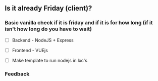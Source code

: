 ## Is it already Friday (client)?

### Basic vanilla check if it is friday and if it is for how long (if it isn't how long do you have to wait)

* [ ] Backend - NodeJS + Express
* [ ] Frontend - VUEjs
* [ ] Make template to run nodejs in lxc's



### Feedback